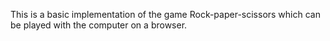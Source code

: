 This is a basic implementation of the game Rock-paper-scissors which can
be played with the computer on a browser.
